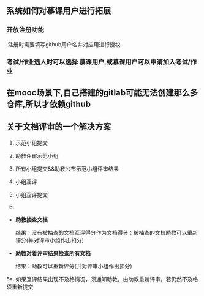 ## 系统如何对慕课用户进行拓展

### 开放注册功能

​	注册时需要填写github用户名并对应用进行授权
### 考试/作业选人时可以选择 慕课用户,或慕课用户可以申请加入考试/作业

## 在mooc场景下,自己搭建的gitlab可能无法创建那么多仓库,所以才依赖github

## 关于文档评审的一个解决方案

1. 示范小组提交

2. 助教评审示范小组

3. 所有小组提交&&助教公布示范小组评审结果

4. 小组互评

5. 小组互评提交


6. ​

- **助教抽查文档**

     结果：没有被抽查的文档互评得分作为文档得分；被抽查的文档助教可以重新评分(并对评审小组作出扣分)

- **助教对着评审结果检查所有文档**

     结果：助教可以重新评分(并对评审小组作出扣分)

5a. 如果互评结果出现不及格情况，须通知助教，由助教重新评审，若仍然不及格须重新提交



